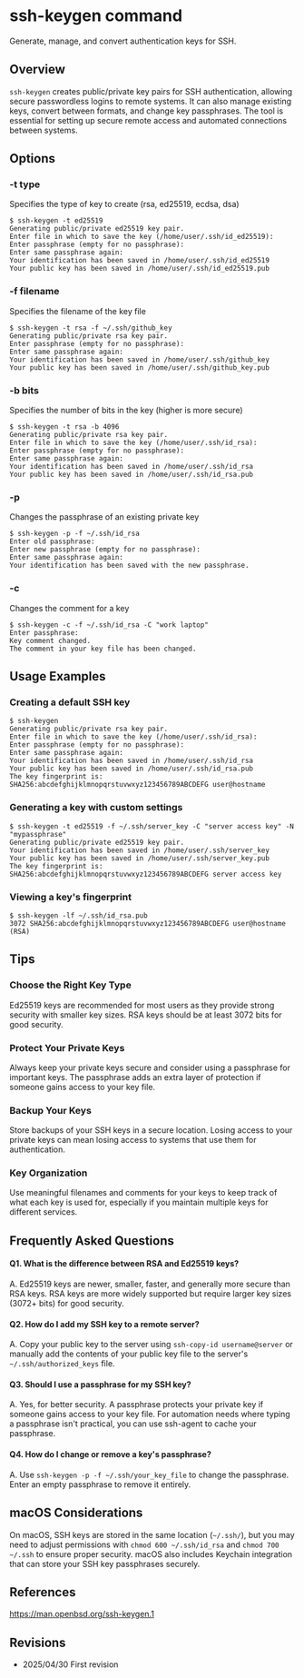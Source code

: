 # ssh-keygen command

Generate, manage, and convert authentication keys for SSH.

## Overview

`ssh-keygen` creates public/private key pairs for SSH authentication, allowing secure passwordless logins to remote systems. It can also manage existing keys, convert between formats, and change key passphrases. The tool is essential for setting up secure remote access and automated connections between systems.

## Options

### **-t type**

Specifies the type of key to create (rsa, ed25519, ecdsa, dsa)

```console
$ ssh-keygen -t ed25519
Generating public/private ed25519 key pair.
Enter file in which to save the key (/home/user/.ssh/id_ed25519): 
Enter passphrase (empty for no passphrase): 
Enter same passphrase again: 
Your identification has been saved in /home/user/.ssh/id_ed25519
Your public key has been saved in /home/user/.ssh/id_ed25519.pub
```

### **-f filename**

Specifies the filename of the key file

```console
$ ssh-keygen -t rsa -f ~/.ssh/github_key
Generating public/private rsa key pair.
Enter passphrase (empty for no passphrase): 
Enter same passphrase again: 
Your identification has been saved in /home/user/.ssh/github_key
Your public key has been saved in /home/user/.ssh/github_key.pub
```

### **-b bits**

Specifies the number of bits in the key (higher is more secure)

```console
$ ssh-keygen -t rsa -b 4096
Generating public/private rsa key pair.
Enter file in which to save the key (/home/user/.ssh/id_rsa): 
Enter passphrase (empty for no passphrase): 
Enter same passphrase again: 
Your identification has been saved in /home/user/.ssh/id_rsa
Your public key has been saved in /home/user/.ssh/id_rsa.pub
```

### **-p**

Changes the passphrase of an existing private key

```console
$ ssh-keygen -p -f ~/.ssh/id_rsa
Enter old passphrase: 
Enter new passphrase (empty for no passphrase): 
Enter same passphrase again: 
Your identification has been saved with the new passphrase.
```

### **-c**

Changes the comment for a key

```console
$ ssh-keygen -c -f ~/.ssh/id_rsa -C "work laptop"
Enter passphrase: 
Key comment changed.
The comment in your key file has been changed.
```

## Usage Examples

### Creating a default SSH key

```console
$ ssh-keygen
Generating public/private rsa key pair.
Enter file in which to save the key (/home/user/.ssh/id_rsa): 
Enter passphrase (empty for no passphrase): 
Enter same passphrase again: 
Your identification has been saved in /home/user/.ssh/id_rsa
Your public key has been saved in /home/user/.ssh/id_rsa.pub
The key fingerprint is:
SHA256:abcdefghijklmnopqrstuvwxyz123456789ABCDEFG user@hostname
```

### Generating a key with custom settings

```console
$ ssh-keygen -t ed25519 -f ~/.ssh/server_key -C "server access key" -N "mypassphrase"
Generating public/private ed25519 key pair.
Your identification has been saved in /home/user/.ssh/server_key
Your public key has been saved in /home/user/.ssh/server_key.pub
The key fingerprint is:
SHA256:abcdefghijklmnopqrstuvwxyz123456789ABCDEFG server access key
```

### Viewing a key's fingerprint

```console
$ ssh-keygen -lf ~/.ssh/id_rsa.pub
3072 SHA256:abcdefghijklmnopqrstuvwxyz123456789ABCDEFG user@hostname (RSA)
```

## Tips

### Choose the Right Key Type
Ed25519 keys are recommended for most users as they provide strong security with smaller key sizes. RSA keys should be at least 3072 bits for good security.

### Protect Your Private Keys
Always keep your private keys secure and consider using a passphrase for important keys. The passphrase adds an extra layer of protection if someone gains access to your key file.

### Backup Your Keys
Store backups of your SSH keys in a secure location. Losing access to your private keys can mean losing access to systems that use them for authentication.

### Key Organization
Use meaningful filenames and comments for your keys to keep track of what each key is used for, especially if you maintain multiple keys for different services.

## Frequently Asked Questions

#### Q1. What is the difference between RSA and Ed25519 keys?
A. Ed25519 keys are newer, smaller, faster, and generally more secure than RSA keys. RSA keys are more widely supported but require larger key sizes (3072+ bits) for good security.

#### Q2. How do I add my SSH key to a remote server?
A. Copy your public key to the server using `ssh-copy-id username@server` or manually add the contents of your public key file to the server's `~/.ssh/authorized_keys` file.

#### Q3. Should I use a passphrase for my SSH key?
A. Yes, for better security. A passphrase protects your private key if someone gains access to your key file. For automation needs where typing a passphrase isn't practical, you can use ssh-agent to cache your passphrase.

#### Q4. How do I change or remove a key's passphrase?
A. Use `ssh-keygen -p -f ~/.ssh/your_key_file` to change the passphrase. Enter an empty passphrase to remove it entirely.

## macOS Considerations

On macOS, SSH keys are stored in the same location (`~/.ssh/`), but you may need to adjust permissions with `chmod 600 ~/.ssh/id_rsa` and `chmod 700 ~/.ssh` to ensure proper security. macOS also includes Keychain integration that can store your SSH key passphrases securely.

## References

https://man.openbsd.org/ssh-keygen.1

## Revisions

- 2025/04/30 First revision